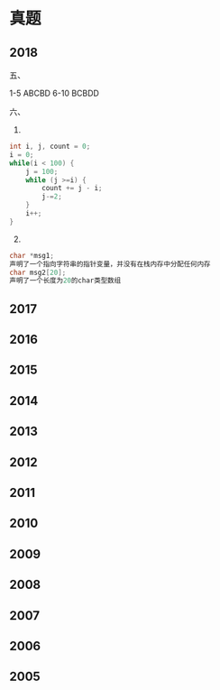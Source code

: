 # 真题

## 2018

五、

1-5 ABCBD 6-10 BCBDD

六、

1.

```c
int i, j, count = 0;
i = 0;
while(i < 100) {
    j = 100;
    while (j >=i) {
        count += j - i;
        j-=2;
    }
    i++;
}
```

2. 

```c
char *msg1; 
声明了一个指向字符串的指针变量，并没有在栈内存中分配任何内存
char msg2[20];
声明了一个长度为20的char类型数组
```

## 2017

## 2016

## 2015

## 2014

## 2013

## 2012

## 2011

## 2010

## 2009

## 2008

## 2007

## 2006

## 2005

